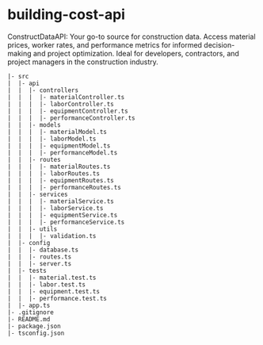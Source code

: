 # building-cost-api
ConstructDataAPI: Your go-to source for construction data. Access material prices, worker rates, and performance metrics for informed decision-making and project optimization. Ideal for developers, contractors, and project managers in the construction industry.
```
|- src
|  |- api
|  |  |- controllers
|  |  |  |- materialController.ts
|  |  |  |- laborController.ts
|  |  |  |- equipmentController.ts
|  |  |  |- performanceController.ts
|  |  |- models
|  |  |  |- materialModel.ts
|  |  |  |- laborModel.ts
|  |  |  |- equipmentModel.ts
|  |  |  |- performanceModel.ts
|  |  |- routes
|  |  |  |- materialRoutes.ts
|  |  |  |- laborRoutes.ts
|  |  |  |- equipmentRoutes.ts
|  |  |  |- performanceRoutes.ts
|  |  |- services
|  |  |  |- materialService.ts
|  |  |  |- laborService.ts
|  |  |  |- equipmentService.ts
|  |  |  |- performanceService.ts
|  |  |- utils
|  |  |  |- validation.ts
|  |- config
|  |  |- database.ts
|  |  |- routes.ts
|  |  |- server.ts
|  |- tests
|  |  |- material.test.ts
|  |  |- labor.test.ts
|  |  |- equipment.test.ts
|  |  |- performance.test.ts
|  |- app.ts  
|- .gitignore
|- README.md
|- package.json
|- tsconfig.json
```
